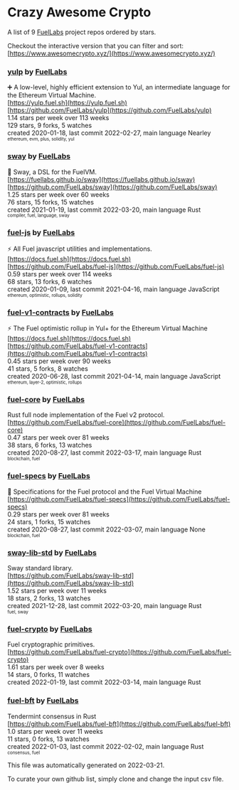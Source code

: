 # Crazy Awesome Crypto
A list of 9 [FuelLabs](https://github.com/FuelLabs) project repos ordered by stars.  

Checkout the interactive version that you can filter and sort: 
[https://www.awesomecrypto.xyz/](https://www.awesomecrypto.xyz/)  


### [yulp](https://github.com/FuelLabs/yulp) by [FuelLabs](https://github.com/FuelLabs)  
➕ A low-level, highly efficient extension to Yul, an intermediate language for the Ethereum Virtual Machine.  
[https://yulp.fuel.sh](https://yulp.fuel.sh)  
[https://github.com/FuelLabs/yulp](https://github.com/FuelLabs/yulp)  
1.14 stars per week over 113 weeks  
129 stars, 9 forks, 5 watches  
created 2020-01-18, last commit 2022-02-27, main language Nearley  
<sub><sup>ethereum, evm, plus, solidity, yul</sup></sub>


### [sway](https://github.com/FuelLabs/sway) by [FuelLabs](https://github.com/FuelLabs)  
🌴 Sway, a DSL for the FuelVM.  
[https://fuellabs.github.io/sway](https://fuellabs.github.io/sway)  
[https://github.com/FuelLabs/sway](https://github.com/FuelLabs/sway)  
1.25 stars per week over 60 weeks  
76 stars, 15 forks, 15 watches  
created 2021-01-19, last commit 2022-03-20, main language Rust  
<sub><sup>compiler, fuel, language, sway</sup></sub>


### [fuel-js](https://github.com/FuelLabs/fuel-js) by [FuelLabs](https://github.com/FuelLabs)  
⚡ All Fuel javascript utilities and implementations.  
[https://docs.fuel.sh](https://docs.fuel.sh)  
[https://github.com/FuelLabs/fuel-js](https://github.com/FuelLabs/fuel-js)  
0.59 stars per week over 114 weeks  
68 stars, 13 forks, 6 watches  
created 2020-01-09, last commit 2021-04-16, main language JavaScript  
<sub><sup>ethereum, optimistic, rollups, solidity</sup></sub>


### [fuel-v1-contracts](https://github.com/FuelLabs/fuel-v1-contracts) by [FuelLabs](https://github.com/FuelLabs)  
⚡ The Fuel optimistic rollup in Yul+ for the Ethereum Virtual Machine  
[https://docs.fuel.sh](https://docs.fuel.sh)  
[https://github.com/FuelLabs/fuel-v1-contracts](https://github.com/FuelLabs/fuel-v1-contracts)  
0.45 stars per week over 90 weeks  
41 stars, 5 forks, 8 watches  
created 2020-06-28, last commit 2021-04-14, main language JavaScript  
<sub><sup>ethereum, layer-2, optimistic, rollups</sup></sub>


### [fuel-core](https://github.com/FuelLabs/fuel-core) by [FuelLabs](https://github.com/FuelLabs)  
Rust full node implementation of the Fuel v2 protocol.  
[https://github.com/FuelLabs/fuel-core](https://github.com/FuelLabs/fuel-core)  
0.47 stars per week over 81 weeks  
38 stars, 6 forks, 13 watches  
created 2020-08-27, last commit 2022-03-17, main language Rust  
<sub><sup>blockchain, fuel</sup></sub>


### [fuel-specs](https://github.com/FuelLabs/fuel-specs) by [FuelLabs](https://github.com/FuelLabs)  
📝 Specifications for the Fuel protocol and the Fuel Virtual Machine  
[https://github.com/FuelLabs/fuel-specs](https://github.com/FuelLabs/fuel-specs)  
0.29 stars per week over 81 weeks  
24 stars, 1 forks, 15 watches  
created 2020-08-27, last commit 2022-03-07, main language None  
<sub><sup>blockchain, fuel</sup></sub>


### [sway-lib-std](https://github.com/FuelLabs/sway-lib-std) by [FuelLabs](https://github.com/FuelLabs)  
Sway standard library.  
[https://github.com/FuelLabs/sway-lib-std](https://github.com/FuelLabs/sway-lib-std)  
1.52 stars per week over 11 weeks  
18 stars, 2 forks, 13 watches  
created 2021-12-28, last commit 2022-03-20, main language Rust  
<sub><sup>fuel, sway</sup></sub>


### [fuel-crypto](https://github.com/FuelLabs/fuel-crypto) by [FuelLabs](https://github.com/FuelLabs)  
Fuel cryptographic primitives.  
[https://github.com/FuelLabs/fuel-crypto](https://github.com/FuelLabs/fuel-crypto)  
1.61 stars per week over 8 weeks  
14 stars, 0 forks, 11 watches  
created 2022-01-19, last commit 2022-03-14, main language Rust  


### [fuel-bft](https://github.com/FuelLabs/fuel-bft) by [FuelLabs](https://github.com/FuelLabs)  
Tendermint consensus in Rust  
[https://github.com/FuelLabs/fuel-bft](https://github.com/FuelLabs/fuel-bft)  
1.0 stars per week over 11 weeks  
11 stars, 0 forks, 13 watches  
created 2022-01-03, last commit 2022-02-02, main language Rust  
<sub><sup>consensus, fuel</sup></sub>


This file was automatically generated on 2022-03-21.  

To curate your own github list, simply clone and change the input csv file.  
